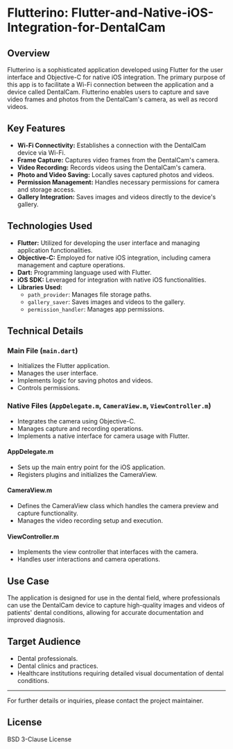 # Flutterino: Flutter-and-Native-iOS-Integration-for-DentalCam

## Overview
Flutterino is a sophisticated application developed using Flutter for the user interface and Objective-C for native iOS integration. The primary purpose of this app is to facilitate a Wi-Fi connection between the application and a device called DentalCam. Flutterino enables users to capture and save video frames and photos from the DentalCam's camera, as well as record videos.

## Key Features
- **Wi-Fi Connectivity:** Establishes a connection with the DentalCam device via Wi-Fi.
- **Frame Capture:** Captures video frames from the DentalCam's camera.
- **Video Recording:** Records videos using the DentalCam's camera.
- **Photo and Video Saving:** Locally saves captured photos and videos.
- **Permission Management:** Handles necessary permissions for camera and storage access.
- **Gallery Integration:** Saves images and videos directly to the device's gallery.

## Technologies Used
- **Flutter:** Utilized for developing the user interface and managing application functionalities.
- **Objective-C:** Employed for native iOS integration, including camera management and capture operations.
- **Dart:** Programming language used with Flutter.
- **iOS SDK:** Leveraged for integration with native iOS functionalities.
- **Libraries Used:**
  - `path_provider`: Manages file storage paths.
  - `gallery_saver`: Saves images and videos to the gallery.
  - `permission_handler`: Manages app permissions.

## Technical Details
### Main File (`main.dart`)
- Initializes the Flutter application.
- Manages the user interface.
- Implements logic for saving photos and videos.
- Controls permissions.

### Native Files (`AppDelegate.m`, `CameraView.m`, `ViewController.m`)
- Integrates the camera using Objective-C.
- Manages capture and recording operations.
- Implements a native interface for camera usage with Flutter.

#### AppDelegate.m
- Sets up the main entry point for the iOS application.
- Registers plugins and initializes the CameraView.

#### CameraView.m
- Defines the CameraView class which handles the camera preview and capture functionality.
- Manages the video recording setup and execution.

#### ViewController.m
- Implements the view controller that interfaces with the camera.
- Handles user interactions and camera operations.

## Use Case
The application is designed for use in the dental field, where professionals can use the DentalCam device to capture high-quality images and videos of patients' dental conditions, allowing for accurate documentation and improved diagnosis.

## Target Audience
- Dental professionals.
- Dental clinics and practices.
- Healthcare institutions requiring detailed visual documentation of dental conditions.

---

For further details or inquiries, please contact the project maintainer.

## License
BSD 3-Clause License

